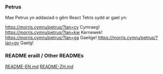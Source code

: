 ### Petrus

Mae Petrus yn addasiad o gêm React Tetris sydd ar gael yn:

https://morris.cymru/petrus/?lan=cy Cymraeg!
https://morris.cymru/petrus/?lan=kw Kernewek!
https://morris.cymru/petrus/?lan=ga Gaeilge!
https://morris.cymru/petrus/?lan=gv Gaelg!

### README eraill / Other READMEs

[README-EN.md](https://github.com/chvin/react-tetris/blob/master/README-EN.md)
[README-ZH.md](https://github.com/chvin/react-tetris/blob/master/README-ZH.md)
